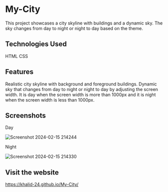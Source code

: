 # My-City
This project showcases a city skyline with buildings and a dynamic sky. The sky changes from day to night or night to day based on the theme.

## Technologies Used
HTML
CSS

## Features
Realistic city skyline with background and foreground buildings.
Dynamic sky that changes from day to night or night to day by adjusting the screen width.
It is day when the screen width is more than 1000px and it is night when the screen width is less than 1000px.

## Screenshots

Day

![Screenshot 2024-02-15 214244](https://github.com/Khalid-24/My-City/assets/145816901/7b990065-8a78-46f4-a91e-8985e22b0aa2)

Night

![Screenshot 2024-02-15 214330](https://github.com/Khalid-24/My-City/assets/145816901/4bdd39f5-8f72-473b-a742-d7c304e0ebd8)

## Visit the website

https://khalid-24.github.io/My-City/




